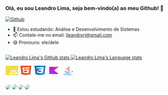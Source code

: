 ### Olá, eu sou Leandro Lima, seja bem-vindo(a) ao meu Github! 👋

[![Github](https://img.shields.io/github/followers/LeandroLima-19?label=Follow&style=social)](https://github.com/LeandroLima-19)


- 🌱 Estou estudando: Análise e Desenvolvimento de Sistemas
- 📫 Contate-me no email: lleandrorj@gmail.com
- 😄 Pronouns: ele/dele

##

<div style="display: inline_block"> 
<a href="https://github.com/LeandroLima-19">
<img height="180em" src="https://github-readme-stats.vercel.app/api/?username=LeandroLima-19&show_icons=true&theme=apprentice" alt="Leandro Lima's Github stats"/>
</a>
<a href="https://github.com/LeandroLima-19">
<img height="180em" src="https://github-readme-stats.vercel.app/api/top-langs/?username=LeandroLima-19&layout=compact&&theme=apprentice" alt="Leandro Lima's Language stats"/>
</a>
</div>

<div style="display: inline_block"><br>
  <img align="center" alt="Leandro-Js" height="30" width="40" src="https://raw.githubusercontent.com/devicons/devicon/master/icons/javascript/javascript-plain.svg">
  <img align="center" alt="Leandro-HTML" height="30" width="40" src="https://raw.githubusercontent.com/devicons/devicon/master/icons/html5/html5-original.svg">
  <img align="center" alt="Leandro-CSS" height="30" width="40" src="https://raw.githubusercontent.com/devicons/devicon/master/icons/css3/css3-original.svg">
  <img align="center" alt="Leandro-Kotlin" height="30" width="40" src="https://raw.githubusercontent.com/devicons/devicon/master/icons/kotlin/kotlin-original.svg">
  <img align="center" alt="Leandro-Java" height="30" width="40" src="https://raw.githubusercontent.com/devicons/devicon/master/icons/java/java-original.svg">
</div>
  
  ##
 
<div> 
  <a href="https://www.linkedin.com/in/leandro-lima19/" target="_blank"><img style="border-radius:10px" src="https://img.shields.io/badge/LinkedIn-0077B5?style=for-the-badge&logo=linkedin&logoColor=white" target="_blank"></a> 
  <a href="https://github.com/LeandroLima-19/" target="_blank"><img width="98" style="border-radius:10px;" src="https://img.shields.io/badge/GitHub-100000?style=for-the-badge&logo=github&logoColor=white" target="_blank"></a>
  <a href="https://www.instagram.com/leandro_lima_19/" target="_blank"><img style="border-radius:10px;" src="https://img.shields.io/badge/Instagram-E4405F?style=for-the-badge&logo=instagram&logoColor=white" target="_blank"></a>
  <a href = "mailto:lleandrorj@gmail.com"><img style="border-radius:10px;" src="https://img.shields.io/badge/-Gmail-%23333?style=for-the-badge&logo=gmail&logoColor=white" target="_blank"></a>  
</div><br>

